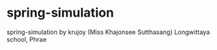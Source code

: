 # spring-simulation
spring-simulation by krujoy (Miss Khajonsee Sutthasang) Longwittaya school, Phrae
